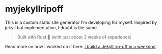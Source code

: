 # myjekyllripoff

This is a custom static site generator I'm developing for myself. Inspired by jekyll but implementation, I doubt is the same.

> Built with Rust 🦀 (with just about 3 weeks of experience)

Read more on how I worked on it here: [I build a Jekyll rip-off in a weekend](https://degreat.co.uk/posts/jekyll-ripoff-project.html)